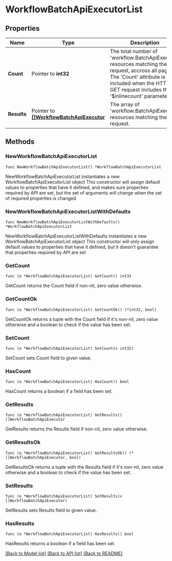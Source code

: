 # WorkflowBatchApiExecutorList

## Properties

Name | Type | Description | Notes
------------ | ------------- | ------------- | -------------
**Count** | Pointer to **int32** | The total number of &#39;workflow.BatchApiExecutor&#39; resources matching the request, accross all pages. The &#39;Count&#39; attribute is included when the HTTP GET request includes the &#39;$inlinecount&#39; parameter. | [optional] 
**Results** | Pointer to [**[]WorkflowBatchApiExecutor**](workflow.BatchApiExecutor.md) | The array of &#39;workflow.BatchApiExecutor&#39; resources matching the request. | [optional] 

## Methods

### NewWorkflowBatchApiExecutorList

`func NewWorkflowBatchApiExecutorList() *WorkflowBatchApiExecutorList`

NewWorkflowBatchApiExecutorList instantiates a new WorkflowBatchApiExecutorList object
This constructor will assign default values to properties that have it defined,
and makes sure properties required by API are set, but the set of arguments
will change when the set of required properties is changed

### NewWorkflowBatchApiExecutorListWithDefaults

`func NewWorkflowBatchApiExecutorListWithDefaults() *WorkflowBatchApiExecutorList`

NewWorkflowBatchApiExecutorListWithDefaults instantiates a new WorkflowBatchApiExecutorList object
This constructor will only assign default values to properties that have it defined,
but it doesn't guarantee that properties required by API are set

### GetCount

`func (o *WorkflowBatchApiExecutorList) GetCount() int32`

GetCount returns the Count field if non-nil, zero value otherwise.

### GetCountOk

`func (o *WorkflowBatchApiExecutorList) GetCountOk() (*int32, bool)`

GetCountOk returns a tuple with the Count field if it's non-nil, zero value otherwise
and a boolean to check if the value has been set.

### SetCount

`func (o *WorkflowBatchApiExecutorList) SetCount(v int32)`

SetCount sets Count field to given value.

### HasCount

`func (o *WorkflowBatchApiExecutorList) HasCount() bool`

HasCount returns a boolean if a field has been set.

### GetResults

`func (o *WorkflowBatchApiExecutorList) GetResults() []WorkflowBatchApiExecutor`

GetResults returns the Results field if non-nil, zero value otherwise.

### GetResultsOk

`func (o *WorkflowBatchApiExecutorList) GetResultsOk() (*[]WorkflowBatchApiExecutor, bool)`

GetResultsOk returns a tuple with the Results field if it's non-nil, zero value otherwise
and a boolean to check if the value has been set.

### SetResults

`func (o *WorkflowBatchApiExecutorList) SetResults(v []WorkflowBatchApiExecutor)`

SetResults sets Results field to given value.

### HasResults

`func (o *WorkflowBatchApiExecutorList) HasResults() bool`

HasResults returns a boolean if a field has been set.


[[Back to Model list]](../README.md#documentation-for-models) [[Back to API list]](../README.md#documentation-for-api-endpoints) [[Back to README]](../README.md)



